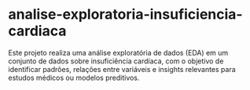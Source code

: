 # analise-exploratoria-insuficiencia-cardiaca
Este projeto realiza uma análise exploratória de dados (EDA) em um conjunto de dados sobre insuficiência cardíaca, com o objetivo de identificar padrões, relações entre variáveis e insights relevantes para estudos médicos ou modelos preditivos.
